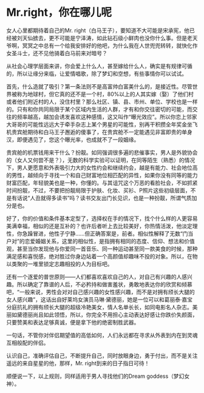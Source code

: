 # Mr.right，你在哪儿呢

女人心里都期待着自己的Mr. right（白马王子），要知道不大可能是宋承宪，他已经被刘天仙掳去，更不可能是宁泽涛，如此钻石级小鲜肉也没你什么事。但是老天爷啊，冥冥之中总有一个给我安排好的他吧，为什么我在人世兜兜转转，就快化作女圣斗士，还不见他骑着白马前来对暗号？ 

从社会心理学层面来讲，你会爱上什么人，甚至嫁给什么人，确实是有规律可循的，所以让缘分来临，让爱情唱歌，除了梦幻和空想，有些事情你可以试试。 

首先，什么造就了吸引？第一条法则不是高富帅白富美什么的，是接近性。尽管世界被称为地球村，但它真的还不是一个村，80%以上的人其实嫁（娶）了他们村或者他们附近村的人，没住村里？那么社区、镇、县、市州、单位、学校也是一样的。只有和你共同局限于某个区域内生活的人群，才有和你交往密切的可能，而交往的频率越高，越加会诱发喜欢这种感情，这又叫作“曝光效应”。所以你恋上邻家大哥哥的可能性远远大于牵手杂志上某个男星的可能性，别再干积攒全年奖金坐飞机贵宾舱期待和白马王子邂逅的傻事了，在贵宾舱不一定能遇见非富即贵的单身汉，即便遇见了，您这个曝光率，也成就不了一段姻缘。 

贵宾舱的机票钱用来干什么？扮靓。如同强调很多遍的悲催事实，男人是外貌协会的（女人又何尝不是？），无数的科学实验可以证明，在同等陌生（熟悉）的情况下，男人更愿意和外表吸引力大的女性约会和继续约会，越是有能力、社会地位高的男性，越倾向于寻找一个和自己财富地位相匹配的异性，如果你没有同等的能力财富匹配，年轻貌美也是一种，你懂的。与其诅咒这个万恶的看脸社会，不如抓紧时间扮靓，不过，不要把扮靓局限于护肤、化妆、买衫、P照片这些初级层面，不是有话说“人丑就得多读书”吗？读书交友出门长见识，也是一种扮靓，所谓气质加分是也。 

好了，你的价值和条件基本定型了，选择权在手的情况下，找个什么样的人更容易美满幸福，相似的还是互补的？也许后者听上去比较美好，你热情活泼，他淡定理性，你急躁冒进，他性子宁静……但正确答案是，前者。相似性解释了无数“门当户对”的恋爱婚姻关系，这里的相似性，是指拥有相同的态度、信仰、想法和价值观，甚至当你发现他与你爱同一首音乐、同一种运动甚至同一款美食的时候，那种满足感和喜悦感，绝对胜过你身边站着一个高颜值却趣味不投的对象。所以，在物以类聚的一堆里锁定志趣相投的人为目标吧。 

还有一个逐爱的普世原则——人们都喜欢喜欢自己的人，对自己有兴趣的人感兴趣。所以确定了靠谱的人后，不必矜持和做害羞状，勇敢地表达你的欣赏和倾慕吧，“一般来说，男性会对对自己感兴趣的女性感兴趣，而不是对拥有颀长大腿的女人感兴趣”，这话出自好莱坞女演员马琳·黛德丽，她是一位可以和葛丽泰·嘉宝分庭抗礼的拥有颀长大腿的超级冷艳美女，情人名单长长，如同电影名人杂志。美丽如黛德丽尚且如此领悟，所以，你完全不用担心主动表达好感让你跌价失颜面，只要赞美和表达足够真诚，便是拿下他的绝密制胜武器。 

一句话，不管你对伴侣期望值的高低如何，人们永远都在寻求从外表到内在到灵魂互相般配的伴侣。 

认识自己，准确评估自己，不断提升自己，同时放眼身边，勇于付出，而不是关注遥远的来自星星的他，那样，Mr. right到来的日子指日可待！ 

顺便说一下，以上规则，同样适用于男人寻找他们的Dream goddess（梦幻女神）。